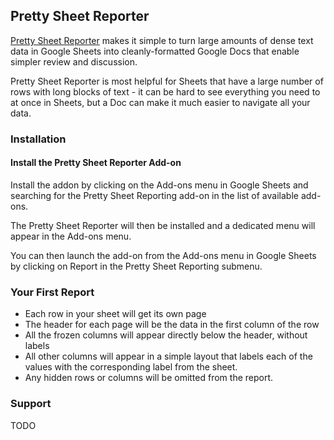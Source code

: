 ## Pretty Sheet Reporter

[Pretty Sheet Reporter](TODO:link) makes it simple to turn large amounts of dense text data in Google Sheets into cleanly-formatted Google Docs that enable simpler review and discussion.

Pretty Sheet Reporter is most helpful for Sheets that have a large number of rows with long blocks of text - it can be hard to see everything you need to at once in Sheets, but a Doc can make it much easier to navigate all your data. 

### Installation
#### Install the Pretty Sheet Reporter Add-on
Install the addon by clicking on the Add-ons menu in Google Sheets and searching for the Pretty Sheet Reporting add-on in the list of available add-ons.

The Pretty Sheet Reporter will then be installed and a dedicated menu will appear in the Add-ons menu.

You can then launch the add-on from the Add-ons menu in Google Sheets by clicking on Report in the Pretty Sheet Reporting submenu.

### Your First Report
* Each row in your sheet will get its own page
* The header for each page will be the data in the first column of the row
* All the frozen columns will appear directly below the header, without labels
* All other columns will appear in a simple layout that labels each of the values with the corresponding label from the sheet. 
* Any hidden rows or columns will be omitted from the report.

### Support 
TODO
